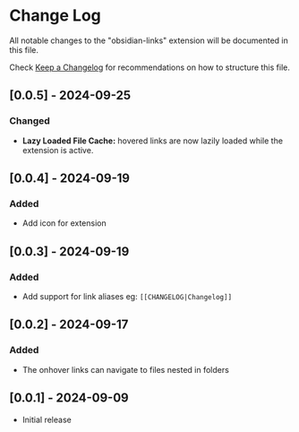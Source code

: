 # Change Log

All notable changes to the "obsidian-links" extension will be documented in this file.

Check [Keep a Changelog](http://keepachangelog.com/) for recommendations on how to structure this file.

## [0.0.5] - 2024-09-25

### Changed

- **Lazy Loaded File Cache:** hovered links are now lazily loaded while the extension is active.

## [0.0.4] - 2024-09-19

### Added

- Add icon for extension

## [0.0.3] - 2024-09-19

### Added

- Add support for link aliases eg: `[[CHANGELOG|Changelog]]`

## [0.0.2] - 2024-09-17

### Added

- The onhover links can navigate to files nested in folders

## [0.0.1] - 2024-09-09

- Initial release
